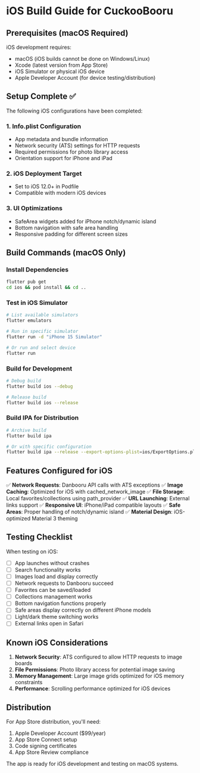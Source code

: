 # iOS Build Guide for CuckooBooru

## Prerequisites (macOS Required)

iOS development requires:
- macOS (iOS builds cannot be done on Windows/Linux)
- Xcode (latest version from App Store)
- iOS Simulator or physical iOS device
- Apple Developer Account (for device testing/distribution)

## Setup Complete ✅

The following iOS configurations have been completed:

### 1. Info.plist Configuration
- App metadata and bundle information
- Network security (ATS) settings for HTTP requests
- Required permissions for photo library access
- Orientation support for iPhone and iPad

### 2. iOS Deployment Target
- Set to iOS 12.0+ in Podfile
- Compatible with modern iOS devices

### 3. UI Optimizations
- SafeArea widgets added for iPhone notch/dynamic island
- Bottom navigation with safe area handling
- Responsive padding for different screen sizes

## Build Commands (macOS Only)

### Install Dependencies
```bash
flutter pub get
cd ios && pod install && cd ..
```

### Test in iOS Simulator
```bash
# List available simulators
flutter emulators

# Run in specific simulator
flutter run -d "iPhone 15 Simulator"

# Or run and select device
flutter run
```

### Build for Development
```bash
# Debug build
flutter build ios --debug

# Release build
flutter build ios --release
```

### Build IPA for Distribution
```bash
# Archive build
flutter build ipa

# Or with specific configuration
flutter build ipa --release --export-options-plist=ios/ExportOptions.plist
```

## Features Configured for iOS

✅ **Network Requests**: Danbooru API calls with ATS exceptions
✅ **Image Caching**: Optimized for iOS with cached_network_image
✅ **File Storage**: Local favorites/collections using path_provider
✅ **URL Launching**: External links support
✅ **Responsive UI**: iPhone/iPad compatible layouts
✅ **Safe Areas**: Proper handling of notch/dynamic island
✅ **Material Design**: iOS-optimized Material 3 theming

## Testing Checklist

When testing on iOS:

- [ ] App launches without crashes
- [ ] Search functionality works
- [ ] Images load and display correctly
- [ ] Network requests to Danbooru succeed
- [ ] Favorites can be saved/loaded
- [ ] Collections management works
- [ ] Bottom navigation functions properly
- [ ] Safe areas display correctly on different iPhone models
- [ ] Light/dark theme switching works
- [ ] External links open in Safari

## Known iOS Considerations

1. **Network Security**: ATS configured to allow HTTP requests to image boards
2. **File Permissions**: Photo library access for potential image saving
3. **Memory Management**: Large image grids optimized for iOS memory constraints
4. **Performance**: Scrolling performance optimized for iOS devices

## Distribution

For App Store distribution, you'll need:
1. Apple Developer Account ($99/year)
2. App Store Connect setup
3. Code signing certificates
4. App Store Review compliance

The app is ready for iOS development and testing on macOS systems.